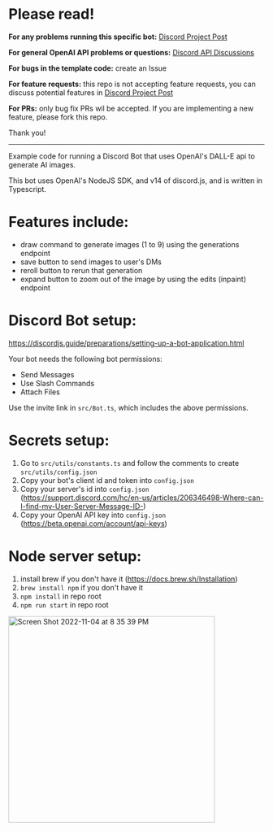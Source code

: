 # Please read!


**For any problems running this specific bot:** [Discord Project Post](https://discord.com/channels/974519864045756446/1039968564699992106)

**For general OpenAI API problems or questions:** [Discord API Discussions](https://discord.com/channels/974519864045756446/1037561178286739466)

**For bugs in the template code:** create an Issue

**For feature requests:** this repo is not accepting feature requests, you can discuss potential features in [Discord Project Post](https://discord.com/channels/974519864045756446/1039968564699992106)

**For PRs:** only bug fix PRs wil be accepted. If you are implementing a new feature, please fork this repo.

Thank you!

---
Example code for running a Discord Bot that uses OpenAI's DALL-E api to generate AI images.

This bot uses OpenAI's NodeJS SDK, and v14 of discord.js, and is written in Typescript.


# Features include:

- draw command to generate images (1 to 9) using the generations endpoint
- save button to send images to user's DMs
- reroll button to rerun that generation
- expand button to zoom out of the image by using the edits (inpaint) endpoint

# Discord Bot setup:

https://discordjs.guide/preparations/setting-up-a-bot-application.html

Your bot needs the following bot permissions:

- Send Messages
- Use Slash Commands
- Attach Files

Use the invite link in `src/Bot.ts`, which includes the above permissions.

# Secrets setup:

1. Go to `src/utils/constants.ts` and follow the comments to create `src/utils/config.json`
2. Copy your bot's client id and token into `config.json`
3. Copy your server's id into `config.json` (https://support.discord.com/hc/en-us/articles/206346498-Where-can-I-find-my-User-Server-Message-ID-)
4. Copy your OpenAI API key into `config.json` (https://beta.openai.com/account/api-keys)

# Node server setup:

1. install brew if you don't have it (https://docs.brew.sh/Installation)
2. `brew install npm` if you don't have it
3. `npm install` in repo root
4. `npm run start` in repo root

<img width="406" alt="Screen Shot 2022-11-04 at 8 35 39 PM" src="https://user-images.githubusercontent.com/1757898/200099159-d7c01e4d-8f27-4f02-ab76-62e229115edb.png">

